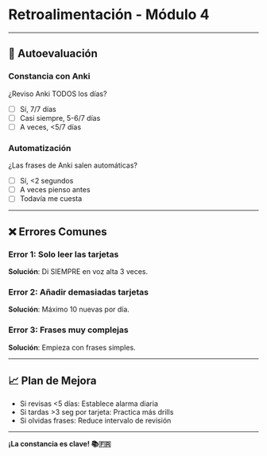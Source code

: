 # Retroalimentación - Módulo 4

---

## 🎯 Autoevaluación

### Constancia con Anki
¿Reviso Anki TODOS los días?
- ☐ Sí, 7/7 días
- ☐ Casi siempre, 5-6/7 días
- ☐ A veces, <5/7 días

### Automatización
¿Las frases de Anki salen automáticas?
- ☐ Sí, <2 segundos
- ☐ A veces pienso antes
- ☐ Todavía me cuesta

---

## ❌ Errores Comunes

### Error 1: Solo leer las tarjetas
**Solución**: Di SIEMPRE en voz alta 3 veces.

### Error 2: Añadir demasiadas tarjetas
**Solución**: Máximo 10 nuevas por día.

### Error 3: Frases muy complejas
**Solución**: Empieza con frases simples.

---

## 📈 Plan de Mejora

- Si revisas <5 días: Establece alarma diaria
- Si tardas >3 seg por tarjeta: Practica más drills
- Si olvidas frases: Reduce intervalo de revisión

---

**¡La constancia es clave! 📚🇫🇷**
